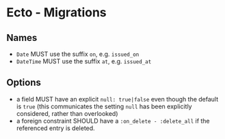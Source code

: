# Ecto - Migrations

## Names

* `Date` MUST use the suffix `on`, e.g. `issued_on`
* `DateTime` MUST use the suffix `at`, e.g. `issued_at`

## Options

* a field MUST have an explicit `null: true|false` even though the default is `true` (this
  communicates the setting `null` has been explicitly considered, rather than overlooked)
* a foreign constraint SHOULD have a `:on_delete - :delete_all` if the referenced entry is deleted.

